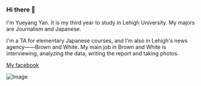 ### Hi there 👋

I'm Yueyang Yan. It is my third year to study in Lehigh University. My majors are Journalism and Japanese. 

I'm a TA for elementary Japanese courses, and I'm also in Lehigh's news agency——Brown and White. My main job in Brown and White is interviewing, analyzing the data, writing the report and taking photos. 

[My facebook](https://www.facebook.com/yueyang.yan.50)

![Image](https://www.google.com/search?q=lehigh+valley&tbm=isch&ved=2ahUKEwiG297Z_oPzAhW2nnIEHf2wDXsQ2-cCegQIABAA&oq=lehigh+valley&gs_lcp=CgNpbWcQAzIECAAQQzIFCAAQgAQyBQgAEIAEMgUIABCABDIFCAAQgAQyBQgAEIAEMgUIABCABDIFCAAQgAQyBQgAEIAEMgUIABCABDoGCAAQBRAeOgQIABAYOgYIABAIEB5Q_A5YzBdg4R5oAHAAeACAAUmIAd4CkgEBNZgBAKABAaoBC2d3cy13aXotaW1nwAEB&sclient=img&ei=-XpDYcb6Nra9ytMP_eG22Ac&bih=722&biw=1536#imgrc=6LZIUoOxUPhyrM)
